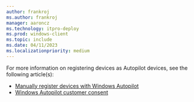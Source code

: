 ```yaml
---
author: frankroj
ms.author: frankroj
manager: aaroncz
ms.technology: itpro-deploy
ms.prod: windows-client
ms.topic: include
ms.date: 04/11/2023
ms.localizationpriority: medium
---
```


<!-- This file is shared by the following articles:

azure-ad-join-register-device.md
hybrid-azure-ad-join-register-device.md
self-deploying-register-device.md

Headings are driven by article context. -->

For more information on registering devices as Autopilot devices, see the following article(s):

- [Manually register devices with Windows Autopilot](/mem/autopilot/add-devices)
- [Windows Autopilot customer consent](/mem/autopilot/registration-auth)